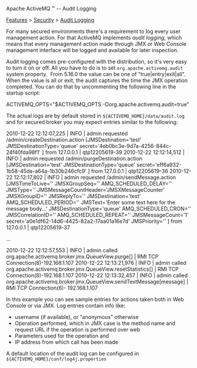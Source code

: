 Apache ActiveMQ ™ -- Audit Logging 

[Features](features.md) > [Security](FeaturesFeatures/Features/security.md) > [Audit Logging](Features/Security/audit-logging.md)


For many secured environments there's a requirement to log every user management action. For that ActiveMQ implements _audit logging_, which means that every management action made through JMX or Web Console management interface will be logged and available for later inspection.

Audit logging comes pre-configured with the distribution, so it's very easy to turn it on or off. All you have to do is to set `org.apache.activemq.audit` system property.  From 5.16.0 the value can be one of "true|entry|exit|all". When the value is all or exit, the audit captures the time the JMX operation completed. You can do that by uncommenting the following line in the startup script:

ACTIVEMQ\_OPTS="$ACTIVEMQ\_OPTS -Dorg.apache.activemq.audit=true"

The actual logs are by default stored in `${ACTIVEMQ_HOME}/data/audit.log` and for secured broker you may expect entries similar to the following:

2010-12-22 12:12:07,225 | INFO  | admin requested /admin/createDestination.action \[JMSDestination='test' JMSDestinationType='queue' 
secret='4eb0bc3e-9d7a-4256-844c-24f40fda98f1' \] from 127.0.0.1 | qtp12205619-39
2010-12-22 12:12:14,512 | INFO  | admin requested /admin/purgeDestination.action \[JMSDestination='test' JMSDestinationType='queue' 
secret='eff6a932-1b58-45da-a64a-1b30b246cfc9' \] from 127.0.0.1 | qtp12205619-36
2010-12-22 12:12:17,802 | INFO  | admin requested /admin/sendMessage.action \[JMSTimeToLive='' JMSXGroupSeq='' AMQ\_SCHEDULED\_DELAY='' JMSType='' 
JMSMessageCountHeader='JMSXMessageCounter' JMSXGroupID='' JMSReplyTo='' JMSDestination='test' AMQ\_SCHEDULED\_PERIOD='' JMSText='Enter some text 
here for the message body...' JMSDestinationType='queue' AMQ\_SCHEDULED\_CRON='' JMSCorrelationID='' AMQ\_SCHEDULED\_REPEAT='' JMSMessageCount='1' 
secret='a0e1df62-14d6-4425-82a2-17aa01a16e7d' JMSPriority='' \] from 127.0.0.1 | qtp12205619-37

...

2010-12-22 12:12:57,553 | INFO  | admin called org.apache.activemq.broker.jmx.QueueView.purge\[\] | RMI TCP Connection(8)-192.168.1.107
2010-12-22 12:13:21,976 | INFO  | admin called org.apache.activemq.broker.jmx.QueueView.resetStatistics\[\] | RMI TCP Connection(8)-192.168.1.107
2010-12-22 12:13:32,457 | INFO  | admin called org.apache.activemq.broker.jmx.QueueView.sendTextMessage\[message\] | RMI TCP Connection(6)-
192.168.1.107

In this example you can see sample entries for actions taken both in Web Console or via JMX. Log entries contain info like:

*   username (if available), or "anonymous" otherwise
*   Operation performed, which in JMX case is the method name and request URL if the operation is performed over web
*   Parameters used for the operation and
*   IP address from which call has been made

A default location of the audit log can be configured in `${ACTIVEMQ_HOME}/conf/log4j.properties`

